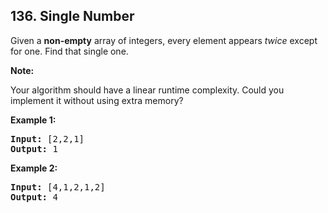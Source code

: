 ## 136. Single Number

Given a **non-empty** array of integers, every element appears *twice* except for one. Find that single one.

**Note:**

Your algorithm should have a linear runtime complexity. Could you implement it without using extra memory?

**Example 1:**
<pre>
<b>Input:</b> [2,2,1]
<b>Output:</b> 1
</pre>

**Example 2:**
<pre>
<b>Input:</b> [4,1,2,1,2]
<b>Output:</b> 4
</pre>
